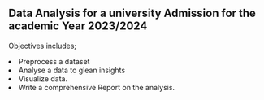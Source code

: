 ## Data Analysis for a university Admission for the academic Year 2023/2024
Objectives includes;
<li>Preprocess a dataset</li>
<li>Analyse a data to glean insights</li>
<li>Visualize data.</li>
<li>Write a comprehensive Report on the analysis.</li>
